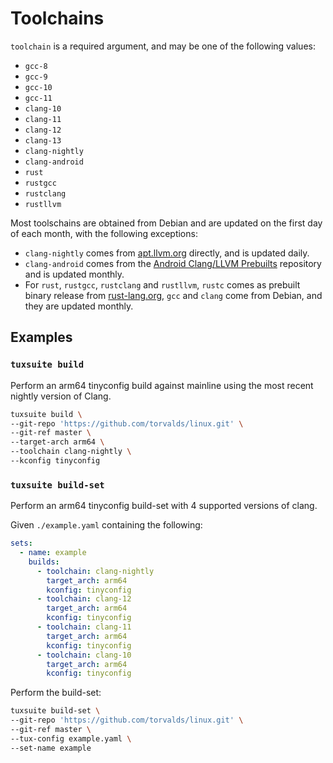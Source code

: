 # Toolchains

`toolchain` is a required argument, and may be one of the following values:

- `gcc-8`
- `gcc-9`
- `gcc-10`
- `gcc-11`
- `clang-10`
- `clang-11`
- `clang-12`
- `clang-13`
- `clang-nightly`
- `clang-android`
- `rust`
- `rustgcc`
- `rustclang`
- `rustllvm`

Most toolschains are obtained from Debian and are updated on the first day of
each month, with the following exceptions:

- `clang-nightly` comes from [apt.llvm.org](https://apt.llvm.org/) directly,
  and is updated daily.
- `clang-android` comes from the [Android Clang/LLVM
  Prebuilts](https://android.googlesource.com/platform/prebuilts/clang/host/linux-x86/)
  repository and is updated monthly.
- For `rust`, `rustgcc`, `rustclang` and `rustllvm`, `rustc` comes as prebuilt
  binary release from [rust-lang.org](https://rust-lang.org/), `gcc` and
  `clang` come from Debian, and they are updated monthly.

## Examples

### `tuxsuite build`

Perform an arm64 tinyconfig build against mainline using the most recent
nightly version of Clang.

```sh
tuxsuite build \
--git-repo 'https://github.com/torvalds/linux.git' \
--git-ref master \
--target-arch arm64 \
--toolchain clang-nightly \
--kconfig tinyconfig
```

### `tuxsuite build-set`

Perform an arm64 tinyconfig build-set with 4 supported versions of clang.

Given `./example.yaml` containing the following:

```yaml
sets:
  - name: example
    builds:
      - toolchain: clang-nightly
        target_arch: arm64
        kconfig: tinyconfig
      - toolchain: clang-12
        target_arch: arm64
        kconfig: tinyconfig
      - toolchain: clang-11
        target_arch: arm64
        kconfig: tinyconfig
      - toolchain: clang-10
        target_arch: arm64
        kconfig: tinyconfig
```

Perform the build-set:

```sh
tuxsuite build-set \
--git-repo 'https://github.com/torvalds/linux.git' \
--git-ref master \
--tux-config example.yaml \
--set-name example
```
